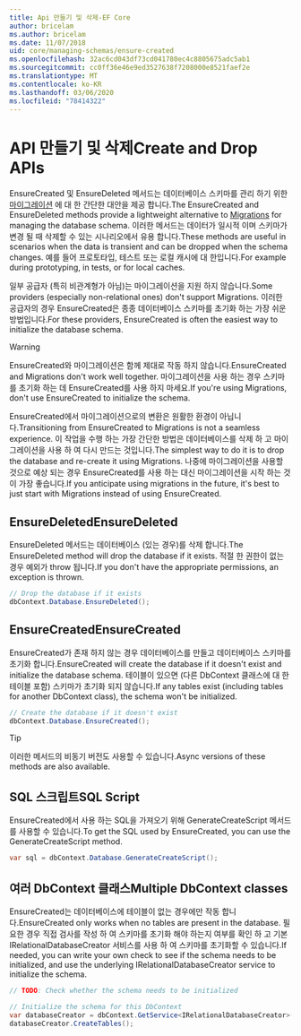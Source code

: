 ```yaml
---
title: Api 만들기 및 삭제-EF Core
author: bricelam
ms.author: bricelam
ms.date: 11/07/2018
uid: core/managing-schemas/ensure-created
ms.openlocfilehash: 32ac6cd043df73cd041780ec4c8805675adc5ab1
ms.sourcegitcommit: cc0ff36e46e9ed3527638f7208000e8521faef2e
ms.translationtype: MT
ms.contentlocale: ko-KR
ms.lasthandoff: 03/06/2020
ms.locfileid: "78414322"
---
```

# <a name="create-and-drop-apis"></a><span data-ttu-id="bb534-102">API 만들기 및 삭제</span><span class="sxs-lookup"><span data-stu-id="bb534-102">Create and Drop APIs</span></span>

<span data-ttu-id="bb534-103">EnsureCreated 및 EnsureDeleted 메서드는 데이터베이스 스키마를 관리 하기 위한 [마이그레이션](migrations/index.md) 에 대 한 간단한 대안을 제공 합니다.</span><span class="sxs-lookup"><span data-stu-id="bb534-103">The EnsureCreated and EnsureDeleted methods provide a lightweight alternative to [Migrations](migrations/index.md) for managing the database schema.</span></span> <span data-ttu-id="bb534-104">이러한 메서드는 데이터가 일시적 이며 스키마가 변경 될 때 삭제할 수 있는 시나리오에서 유용 합니다.</span><span class="sxs-lookup"><span data-stu-id="bb534-104">These methods are useful in scenarios when the data is transient and can be dropped when the schema changes.</span></span> <span data-ttu-id="bb534-105">예를 들어 프로토타입, 테스트 또는 로컬 캐시에 대 한입니다.</span><span class="sxs-lookup"><span data-stu-id="bb534-105">For example during prototyping, in tests, or for local caches.</span></span>

<span data-ttu-id="bb534-106">일부 공급자 (특히 비관계형가 아님)는 마이그레이션을 지원 하지 않습니다.</span><span class="sxs-lookup"><span data-stu-id="bb534-106">Some providers (especially non-relational ones) don't support Migrations.</span></span> <span data-ttu-id="bb534-107">이러한 공급자의 경우 EnsureCreated은 종종 데이터베이스 스키마를 초기화 하는 가장 쉬운 방법입니다.</span><span class="sxs-lookup"><span data-stu-id="bb534-107">For these providers, EnsureCreated is often the easiest way to initialize the database schema.</span></span>

> [!WARNING]
> <span data-ttu-id="bb534-108">EnsureCreated와 마이그레이션은 함께 제대로 작동 하지 않습니다.</span><span class="sxs-lookup"><span data-stu-id="bb534-108">EnsureCreated and Migrations don't work well together.</span></span> <span data-ttu-id="bb534-109">마이그레이션을 사용 하는 경우 스키마를 초기화 하는 데 EnsureCreated를 사용 하지 마세요.</span><span class="sxs-lookup"><span data-stu-id="bb534-109">If you're using Migrations, don't use EnsureCreated to initialize the schema.</span></span>

<span data-ttu-id="bb534-110">EnsureCreated에서 마이그레이션으로의 변환은 원활한 환경이 아닙니다.</span><span class="sxs-lookup"><span data-stu-id="bb534-110">Transitioning from EnsureCreated to Migrations is not a seamless experience.</span></span> <span data-ttu-id="bb534-111">이 작업을 수행 하는 가장 간단한 방법은 데이터베이스를 삭제 하 고 마이그레이션을 사용 하 여 다시 만드는 것입니다.</span><span class="sxs-lookup"><span data-stu-id="bb534-111">The simplest way to do it is to drop the database and re-create it using Migrations.</span></span> <span data-ttu-id="bb534-112">나중에 마이그레이션을 사용할 것으로 예상 되는 경우 EnsureCreated를 사용 하는 대신 마이그레이션을 시작 하는 것이 가장 좋습니다.</span><span class="sxs-lookup"><span data-stu-id="bb534-112">If you anticipate using migrations in the future, it's best to just start with Migrations instead of using EnsureCreated.</span></span>

## <a name="ensuredeleted"></a><span data-ttu-id="bb534-113">EnsureDeleted</span><span class="sxs-lookup"><span data-stu-id="bb534-113">EnsureDeleted</span></span>

<span data-ttu-id="bb534-114">EnsureDeleted 메서드는 데이터베이스 (있는 경우)를 삭제 합니다.</span><span class="sxs-lookup"><span data-stu-id="bb534-114">The EnsureDeleted method will drop the database if it exists.</span></span> <span data-ttu-id="bb534-115">적절 한 권한이 없는 경우 예외가 throw 됩니다.</span><span class="sxs-lookup"><span data-stu-id="bb534-115">If you don't have the appropriate permissions, an exception is thrown.</span></span>

``` csharp
// Drop the database if it exists
dbContext.Database.EnsureDeleted();
```

## <a name="ensurecreated"></a><span data-ttu-id="bb534-116">EnsureCreated</span><span class="sxs-lookup"><span data-stu-id="bb534-116">EnsureCreated</span></span>

<span data-ttu-id="bb534-117">EnsureCreated가 존재 하지 않는 경우 데이터베이스를 만들고 데이터베이스 스키마를 초기화 합니다.</span><span class="sxs-lookup"><span data-stu-id="bb534-117">EnsureCreated will create the database if it doesn't exist and initialize the database schema.</span></span> <span data-ttu-id="bb534-118">테이블이 있으면 (다른 DbContext 클래스에 대 한 테이블 포함) 스키마가 초기화 되지 않습니다.</span><span class="sxs-lookup"><span data-stu-id="bb534-118">If any tables exist (including tables for another DbContext class), the schema won't be initialized.</span></span>

``` csharp
// Create the database if it doesn't exist
dbContext.Database.EnsureCreated();
```

> [!TIP]
> <span data-ttu-id="bb534-119">이러한 메서드의 비동기 버전도 사용할 수 있습니다.</span><span class="sxs-lookup"><span data-stu-id="bb534-119">Async versions of these methods are also available.</span></span>

## <a name="sql-script"></a><span data-ttu-id="bb534-120">SQL 스크립트</span><span class="sxs-lookup"><span data-stu-id="bb534-120">SQL Script</span></span>

<span data-ttu-id="bb534-121">EnsureCreated에서 사용 하는 SQL을 가져오기 위해 GenerateCreateScript 메서드를 사용할 수 있습니다.</span><span class="sxs-lookup"><span data-stu-id="bb534-121">To get the SQL used by EnsureCreated, you can use the GenerateCreateScript method.</span></span>

``` csharp
var sql = dbContext.Database.GenerateCreateScript();
```

## <a name="multiple-dbcontext-classes"></a><span data-ttu-id="bb534-122">여러 DbContext 클래스</span><span class="sxs-lookup"><span data-stu-id="bb534-122">Multiple DbContext classes</span></span>

<span data-ttu-id="bb534-123">EnsureCreated는 데이터베이스에 테이블이 없는 경우에만 작동 합니다.</span><span class="sxs-lookup"><span data-stu-id="bb534-123">EnsureCreated only works when no tables are present in the database.</span></span> <span data-ttu-id="bb534-124">필요한 경우 직접 검사를 작성 하 여 스키마를 초기화 해야 하는지 여부를 확인 하 고 기본 IRelationalDatabaseCreator 서비스를 사용 하 여 스키마를 초기화할 수 있습니다.</span><span class="sxs-lookup"><span data-stu-id="bb534-124">If needed, you can write your own check to see if the schema needs to be initialized, and use the underlying IRelationalDatabaseCreator service to initialize the schema.</span></span>

``` csharp
// TODO: Check whether the schema needs to be initialized

// Initialize the schema for this DbContext
var databaseCreator = dbContext.GetService<IRelationalDatabaseCreator>();
databaseCreator.CreateTables();
```
